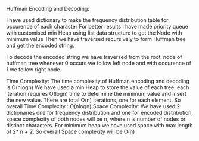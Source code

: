Huffman Encoding and Decoding:

I have used dictionary to make the frequency distribution table for occurence of each character
For better results i have made priority queue with customised min Heap using list data structure to get the Node with minimum value
Then we have traversed recursively to form Huffman tree and get the encoded string.

To decode the encoded string we have traversed from the root_node of huffman tree whenever 0 occurs we follow left node and with occurence of 1 we follow right node.

Time Complexity:
The time complexity of Huffman encoding and decoding is O(nlogn)
We have used a min Heap to store the value of each tree, each iteration requires O(logn) time to determine the minimum value and insert the new value.
There are total O(n) iterations, one for each element.
So overall Time Complexity : O(nlogn)
Space Complexity: We have used 2 dictionaries one for frequency distribution and one for encoded distribution, space complexity of both nodes will be n, where n is number of nodes or distinct characters.
					For minimum heap we have used space with max length of 2* n + 2. 
					So overall Space complexity will be O(n)